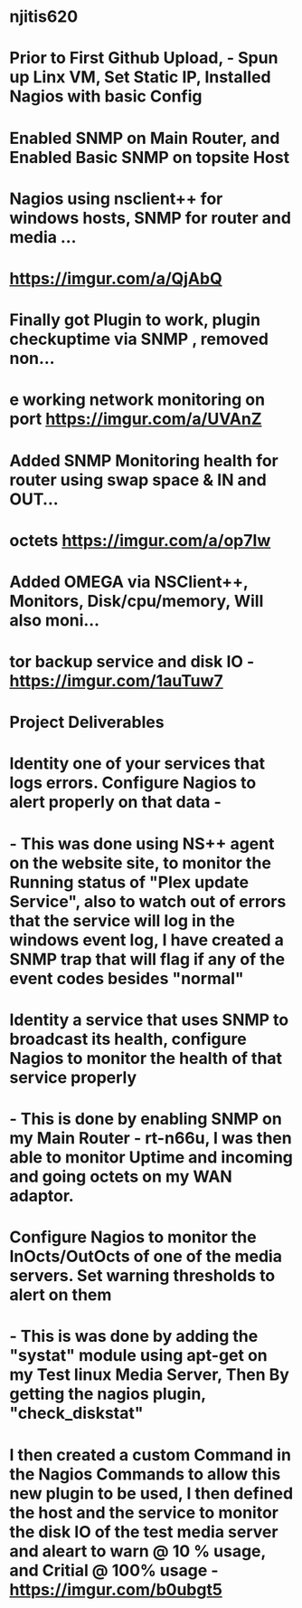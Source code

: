 # njitis620

#  Prior to First Github Upload, - Spun up Linx VM, Set Static IP, Installed Nagios with basic Config 
#  Enabled SNMP on Main Router, and Enabled Basic SNMP on topsite Host
#  Nagios using nsclient++ for windows hosts, SNMP for router and media …
#  https://imgur.com/a/QjAbQ
#  Finally got Plugin to work, plugin checkuptime via SNMP , removed non…
#  e working network monitoring on port https://imgur.com/a/UVAnZ
#  Added SNMP Monitoring health for router using swap space & IN and OUT…
#  octets https://imgur.com/a/op7Iw
#  Added OMEGA via NSClient++, Monitors, Disk/cpu/memory, Will also moni…
#  tor backup service and disk IO - https://imgur.com/1auTuw7
#  Project Deliverables
#  
#  Identity one of your services that logs errors.  Configure Nagios to alert properly on that data - 
#  -  This was done using NS++ agent on the website site, to monitor the Running status of "Plex update Service", also to watch out of errors that the service will log in the windows event log, I have created a SNMP trap that will flag if any of the event codes besides "normal"
#  Identity a service that uses SNMP to broadcast its health, configure Nagios to monitor the health of that service properly
#  - This is done by enabling SNMP on my Main Router - rt-n66u, I was then able to monitor Uptime and incoming and going octets on my WAN adaptor.
#  Configure Nagios to monitor the InOcts/OutOcts of one of the media servers.  Set warning thresholds to alert on them
#  - This is was done by adding the "systat" module using apt-get on my Test linux Media Server, Then By getting the nagios plugin, "check_diskstat"
#  I then created a custom Command in the Nagios Commands to allow this new plugin to be used, I then defined the host and the service to monitor the disk IO of the test media server and aleart to warn @ 10 % usage, and Critial @ 100% usage - https://imgur.com/b0ubgt5







